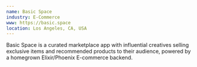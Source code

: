 ```yaml
---
name: Basic Space
industry: E-Commerce
www: https://basic.space
location: Los Angeles, CA, USA
---
```

Basic Space is a curated marketplace app with influential creatives selling exclusive items and recommended products to their audience, powered by a homegrown Elixir/Phoenix E-commerce backend.
